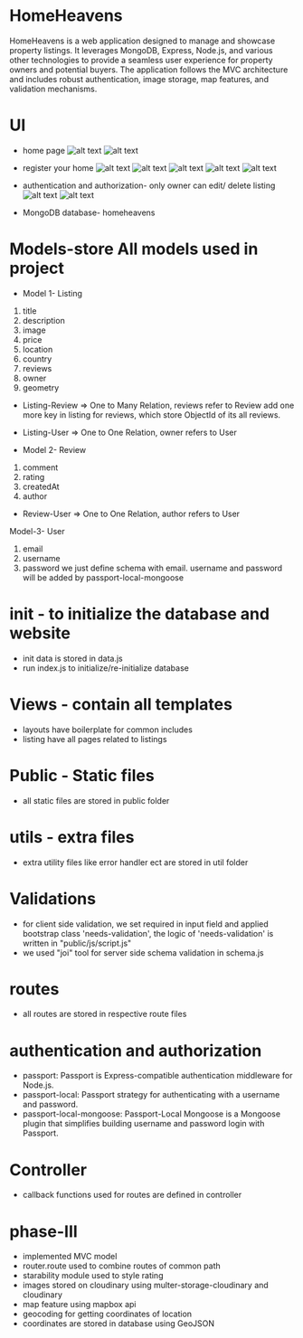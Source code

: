 # HomeHeavens
HomeHeavens is a web application designed to manage and showcase property listings. It leverages MongoDB, Express, Node.js, and various other technologies to provide a seamless user experience for property owners and potential buyers. The application follows the MVC architecture and includes robust authentication, image storage, map features, and validation mechanisms.

# UI
* home page
![alt text](readme_img/image.png)
![alt text](readme_img/image-6.png)

* register your home
![alt text](readme_img/image-1.png)
![alt text](readme_img/image-2.png)
![alt text](readme_img/image-3.png)
![alt text](readme_img/image-4.png)
![alt text](readme_img/image-5.png)

* authentication and authorization- only owner can edit/ delete listing
![alt text](readme_img/image-7.png)
![alt text](readme_img/image-8.png)

* MongoDB database- homeheavens
# Models-store All models used in project
   * Model 1- Listing 
   1. title
   2. description
   3. image
   4. price
   5. location
   6. country
   7. reviews
   8. owner
   9. geometry
   
   * Listing-Review => One to Many Relation, reviews refer to Review
   add one more key in listing for reviews, which store ObjectId of its all reviews.
   * Listing-User => One to One Relation, owner refers to User 

   * Model 2- Review
   1. comment 
   2. rating
   3. createdAt 
   4. author
   * Review-User => One to One Relation, author refers to User 


   Model-3- User
   1. email
   2. username
   3. password
   we just define schema with email. username and password will be added by passport-local-mongoose

# init - to initialize the database and website
   * init data is stored in data.js
   * run index.js to initialize/re-initialize database

# Views - contain all templates
   * layouts have boilerplate for common includes
   * listing have all pages related to listings

# Public - Static files
   * all static files are stored in public folder 

# utils - extra files
   * extra utility files like error handler ect are stored in util folder 

# Validations
   * for client side validation, we set required in input field and applied bootstrap class 'needs-validation', the logic of 'needs-validation' is written in "public/js/script.js" 
   * we used "joi" tool for server side schema validation in schema.js

# routes 
   * all routes are stored in respective route files

# authentication and authorization
   * passport: Passport is Express-compatible authentication middleware for Node.js.
   * passport-local: Passport strategy for authenticating with a username and password.
   * passport-local-mongoose: Passport-Local Mongoose is a Mongoose plugin that simplifies building username and password login with Passport.

# Controller
   * callback functions used for routes are defined in controller

# phase-III
   * implemented MVC model
   * router.route used to combine routes of common path
   * starability module used to style rating
   * images stored on cloudinary using multer-storage-cloudinary and cloudinary
   * map feature using mapbox api
   * geocoding for getting coordinates of location
   * coordinates are stored in database using GeoJSON 